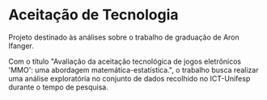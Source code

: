 # Aceitação de Tecnologia

Projeto destinado às análises sobre o trabalho de graduação de Aron Ifanger. 

Com o título "Avaliação da aceitação tecnológica de jogos eletrônicos 'MMO': uma abordagem matemática-estatística.", o trabalho busca realizar uma análise exploratória no conjunto de dados recolhido no ICT-Unifesp durante o tempo de pesquisa.
